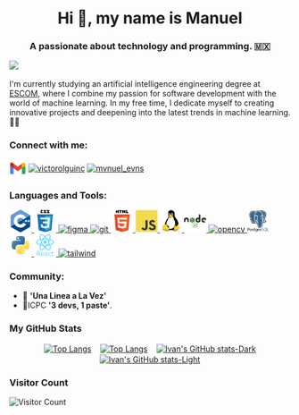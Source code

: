 <h1 align="center">Hi 👋, my name is Manuel</h1>  
<h3 align="center">A passionate about technology and programming. 🇲🇽</h3> 

<img src="https://user-images.githubusercontent.com/74038190/225813708-98b745f2-7d22-48cf-9150-083f1b00d6c9.gif" height="400px" /> 
    
I'm currently studying an artificial intelligence engineering degree at [ESCOM](https://www.escom.ipn.mx/), where I combine my passion for software development with the world of machine learning.  In my free time, I dedicate myself to creating innovative projects and deepening into the latest trends in machine learning. 👨‍💻

<h3 align="left">Connect with me:</h3>  
<p align="left">  
<p align="left"> 
<a href="mailto:volguincas@gmail.com" target="blank"><img align="center" src="https://raw.githubusercontent.com/github/explore/8f19e4dbbf13418dc1b1d58bb265953553c15a46/topics/gmail/gmail.png" alt="correo" height="30" width="30" /></a>  
<a href="https://linkedin.com/in/victorolguinc" target="blank"><img align="center" src="https://raw.githubusercontent.com/rahuldkjain/github-profile-readme-generator/master/src/images/icons/Social/linked-in-alt.svg" alt="victorolguinc" height="30" width="40" /></a>  
<a href="https://instagram.com/mvnuel_evns" target="blank"><img align="center" src="https://raw.githubusercontent.com/rahuldkjain/github-profile-readme-generator/master/src/images/icons/Social/instagram.svg" alt="mvnuel_evns" height="30" width="40" /></a>  
</p> 
  
<h3 align="left">Languages and Tools:</h3>  
<p align="left"> <a href="https://www.w3schools.com/cpp/" target="_blank" rel="noreferrer"> <img src="https://raw.githubusercontent.com/devicons/devicon/master/icons/cplusplus/cplusplus-original.svg" alt="cplusplus" width="40" height="40"/> </a> <a href="https://www.w3schools.com/css/" target="_blank" rel="noreferrer"> <img src="https://raw.githubusercontent.com/devicons/devicon/master/icons/css3/css3-original-wordmark.svg" alt="css3" width="40" height="40"/> </a> <a href="https://www.figma.com/" target="_blank" rel="noreferrer"> <img src="https://www.vectorlogo.zone/logos/figma/figma-icon.svg" alt="figma" width="40" height="40"/> </a> <a href="https://git-scm.com/" target="_blank" rel="noreferrer"> <img src="https://www.vectorlogo.zone/logos/git-scm/git-scm-icon.svg" alt="git" width="40" height="40"/> </a> <a href="https://www.w3.org/html/" target="_blank" rel="noreferrer"> <img src="https://raw.githubusercontent.com/devicons/devicon/master/icons/html5/html5-original-wordmark.svg" alt="html5" width="40" height="40"/> </a> <a href="https://developer.mozilla.org/en-US/docs/Web/JavaScript" target="_blank" rel="noreferrer"> <img src="https://raw.githubusercontent.com/devicons/devicon/master/icons/javascript/javascript-original.svg" alt="javascript" width="40" height="40"/> </a> <a href="https://www.linux.org/" target="_blank" rel="noreferrer"> <img src="https://raw.githubusercontent.com/devicons/devicon/master/icons/linux/linux-original.svg" alt="linux" width="40" height="40"/> </a> <a href="https://nodejs.org" target="_blank" rel="noreferrer"> <img src="https://raw.githubusercontent.com/devicons/devicon/master/icons/nodejs/nodejs-original-wordmark.svg" alt="nodejs" width="40" height="40"/> </a> <a href="https://opencv.org/" target="_blank" rel="noreferrer"> <img src="https://www.vectorlogo.zone/logos/opencv/opencv-icon.svg" alt="opencv" width="40" height="40"/> </a> <a href="https://www.postgresql.org" target="_blank" rel="noreferrer"> <img src="https://raw.githubusercontent.com/devicons/devicon/master/icons/postgresql/postgresql-original-wordmark.svg" alt="postgresql" width="40" height="40"/> </a> <a href="https://www.python.org" target="_blank" rel="noreferrer"> <img src="https://raw.githubusercontent.com/devicons/devicon/master/icons/python/python-original.svg" alt="python" width="40" height="40"/> </a> <a href="https://reactjs.org/" target="_blank" rel="noreferrer"> <img src="https://raw.githubusercontent.com/devicons/devicon/master/icons/react/react-original-wordmark.svg" alt="react" width="40" height="40"/> </a> <a href="https://tailwindcss.com/" target="_blank" rel="noreferrer"> <img src="https://www.vectorlogo.zone/logos/tailwindcss/tailwindcss-icon.svg" alt="tailwind" width="40" height="40"/> </a> </p>  

<h3 align="left">Community:</h3> 

- 👥 **'Una Linea a La Vez'**
- 🎈ICPC **'3 devs, 1 paste'**.  

<h3 align="left">My GitHub Stats</h3>  

<div align="center">
  <a href="https://github.com/anuraghazra/github-readme-stats#gh-dark-mode-only"><img height="160" hspace="6" align="center" src="https://github-readme-stats.vercel.app/api/top-langs/?username=mvnueloc&amp;hide=ShaderLab&amp;langs_count=6&amp;layout=compact&amp;theme=catppuccin_mocha#gh-dark-mode-only" alt="Top Langs"></a>
  <a href="https://github.com/anuraghazra/github-readme-stats#gh-light-mode-only"><img height="160" hspace="6" align="center" src="https://github-readme-stats.vercel.app/api/top-langs/?username=mvnueloc&amp;hide=ShaderLab&amp;langs_count=6&amp;layout=compact&amp;theme=default#gh-light-mode-only" alt="Top Langs"></a>
  <a href="https://github.com/iivvaannxx/github-readme-stats#gh-dark-mode-only"><img height="160" hspace="6" align="center" src="https://github-readme-stats.vercel.app/api?username=mvnueloc&amp;show_icons=true&amp;theme=catppuccin_mocha#gh-dark-mode-only" alt="Ivan&#39;s GitHub stats-Dark"></a>
  <a href="https://github.com/iivvaannxx/github-readme-stats#gh-light-mode-only"><img height="160" hspace="6" align="center" src="https://github-readme-stats.vercel.app/api?username=mvnueloc&amp;show_icons=true&amp;theme=default#gh-light-mode-only" alt="Ivan&#39;s GitHub stats-Light"></a>
</div>


<h3 align="left">Visitor Count</h3>  
  
![Visitor Count](https://profile-counter.glitch.me/mvnueloc/count.svg)

